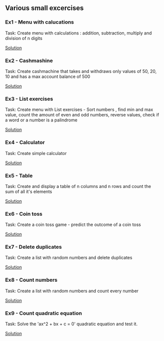 ## Various small excercises

### Ex1 - Menu with calucations

Task: Create menu with calculations : addition, subtraction, multiply and division of n digits

[Solution](ex1_menu_calculations.py)

### Ex2 - Cashmashine

Task: Create cashmachine that takes and withdraws only values of 50, 20, 10 and has a max account balance of 500

[Solution](ex2_cashmachine.py)

### Ex3 - List exercises

Task: Create menu with List exercises - Sort numbers , find min and max value, count the amount of even and odd numbers, reverse values, check if a word or a number is a palindrome

[Solution](ex3_list_exercises.py)

### Ex4 - Calculator

Task: Create simple calculator

[Solution](ex4_calculator.py)

### Ex5 - Table

Task: Create and display a table of n columns and n rows and count the sum of all it's elements

[Solution](ex5_table.py)

### Ex6 - Coin toss

Task: Create a coin toss game - predict the outcome of a coin toss

[Solution](ex6_coin_toss.py)

### Ex7 - Delete duplicates

Task: Create a list with random numbers and delete duplicates

[Solution](ex7_duplicates.py)

### Ex8 - Count numbers

Task: Create a list with random numbers and count every number

[Solution](ex8_count_numbers.py)

### Ex9 - Count quadratic equation

Task: Solve the 'ax^2 + bx + c = 0' quadratic equation and test it.

[Solution](ex9_quadratic_equation.py)